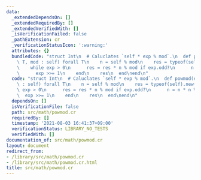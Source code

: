 ```yaml
---
data:
  _extendedDependsOn: []
  _extendedRequiredBy: []
  _extendedVerifiedWith: []
  _isVerificationFailed: false
  _pathExtension: cr
  _verificationStatusIcon: ':warning:'
  attributes: {}
  bundledCode: "struct Int\n  # Caluclates `self * exp % mod`.\n  def powmod(exp :\
    \ T, mod : self) forall T\n    n = self % mod\n    res = typeof(self).new(1)\n\
    \    while exp > 0\n      res = res * n % mod if exp.odd?\n      n = n * n % mod\n\
    \      exp >>= 1\n    end\n    res\n  end\nend\n"
  code: "struct Int\n  # Caluclates `self * exp % mod`.\n  def powmod(exp : T, mod\
    \ : self) forall T\n    n = self % mod\n    res = typeof(self).new(1)\n    while\
    \ exp > 0\n      res = res * n % mod if exp.odd?\n      n = n * n % mod\n    \
    \  exp >>= 1\n    end\n    res\n  end\nend\n"
  dependsOn: []
  isVerificationFile: false
  path: src/math/powmod.cr
  requiredBy: []
  timestamp: '2021-08-03 16:41:37+09:00'
  verificationStatus: LIBRARY_NO_TESTS
  verifiedWith: []
documentation_of: src/math/powmod.cr
layout: document
redirect_from:
- /library/src/math/powmod.cr
- /library/src/math/powmod.cr.html
title: src/math/powmod.cr
---
```

